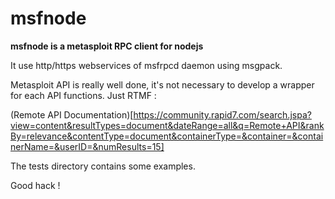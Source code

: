 msfnode
=======

**msfnode is a metasploit RPC client for nodejs**

It use http/https webservices of msfrpcd daemon using msgpack.

Metasploit API is really well done, it's not necessary to develop a wrapper for each API functions. Just RTMF :

(Remote API Documentation)[https://community.rapid7.com/search.jspa?view=content&resultTypes=document&dateRange=all&q=Remote+API&rankBy=relevance&contentType=document&containerType=&container=&containerName=&userID=&numResults=15]

The tests directory contains some examples.

Good hack !


